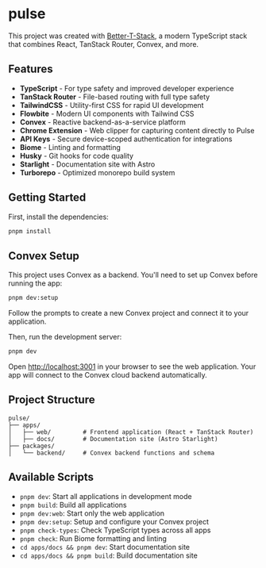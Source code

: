 # pulse

This project was created with [Better-T-Stack](https://github.com/AmanVarshney01/create-better-t-stack), a modern TypeScript stack that combines React, TanStack Router, Convex, and more.

## Features

- **TypeScript** - For type safety and improved developer experience
- **TanStack Router** - File-based routing with full type safety
- **TailwindCSS** - Utility-first CSS for rapid UI development
- **Flowbite** - Modern UI components with Tailwind CSS
- **Convex** - Reactive backend-as-a-service platform
- **Chrome Extension** - Web clipper for capturing content directly to Pulse
- **API Keys** - Secure device-scoped authentication for integrations
- **Biome** - Linting and formatting
- **Husky** - Git hooks for code quality
- **Starlight** - Documentation site with Astro
- **Turborepo** - Optimized monorepo build system

## Getting Started

First, install the dependencies:

```bash
pnpm install
```

## Convex Setup

This project uses Convex as a backend. You'll need to set up Convex before running the app:

```bash
pnpm dev:setup
```

Follow the prompts to create a new Convex project and connect it to your application.

Then, run the development server:

```bash
pnpm dev
```

Open [http://localhost:3001](http://localhost:3001) in your browser to see the web application.
Your app will connect to the Convex cloud backend automatically.



## Project Structure

```
pulse/
├── apps/
│   ├── web/         # Frontend application (React + TanStack Router)
│   ├── docs/        # Documentation site (Astro Starlight)
├── packages/
│   └── backend/     # Convex backend functions and schema
```

## Available Scripts

- `pnpm dev`: Start all applications in development mode
- `pnpm build`: Build all applications
- `pnpm dev:web`: Start only the web application
- `pnpm dev:setup`: Setup and configure your Convex project
- `pnpm check-types`: Check TypeScript types across all apps
- `pnpm check`: Run Biome formatting and linting
- `cd apps/docs && pnpm dev`: Start documentation site
- `cd apps/docs && pnpm build`: Build documentation site
